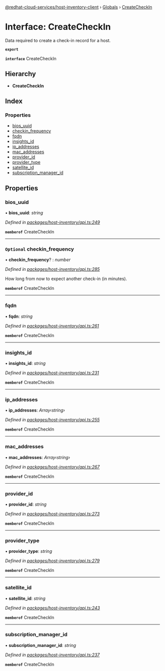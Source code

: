 [@redhat-cloud-services/host-inventory-client](../README.md) › [Globals](../globals.md) › [CreateCheckIn](createcheckin.md)

# Interface: CreateCheckIn

Data required to create a check-in record for a host.

**`export`** 

**`interface`** CreateCheckIn

## Hierarchy

* **CreateCheckIn**

## Index

### Properties

* [bios_uuid](createcheckin.md#bios_uuid)
* [checkin_frequency](createcheckin.md#optional-checkin_frequency)
* [fqdn](createcheckin.md#fqdn)
* [insights_id](createcheckin.md#insights_id)
* [ip_addresses](createcheckin.md#ip_addresses)
* [mac_addresses](createcheckin.md#mac_addresses)
* [provider_id](createcheckin.md#provider_id)
* [provider_type](createcheckin.md#provider_type)
* [satellite_id](createcheckin.md#satellite_id)
* [subscription_manager_id](createcheckin.md#subscription_manager_id)

## Properties

###  bios_uuid

• **bios_uuid**: *string*

*Defined in [packages/host-inventory/api.ts:249](https://github.com/RedHatInsights/javascript-clients/blob/master/packages/host-inventory/api.ts#L249)*

**`memberof`** CreateCheckIn

___

### `Optional` checkin_frequency

• **checkin_frequency**? : *number*

*Defined in [packages/host-inventory/api.ts:285](https://github.com/RedHatInsights/javascript-clients/blob/master/packages/host-inventory/api.ts#L285)*

How long from now to expect another check-in (in minutes).

**`memberof`** CreateCheckIn

___

###  fqdn

• **fqdn**: *string*

*Defined in [packages/host-inventory/api.ts:261](https://github.com/RedHatInsights/javascript-clients/blob/master/packages/host-inventory/api.ts#L261)*

**`memberof`** CreateCheckIn

___

###  insights_id

• **insights_id**: *string*

*Defined in [packages/host-inventory/api.ts:231](https://github.com/RedHatInsights/javascript-clients/blob/master/packages/host-inventory/api.ts#L231)*

**`memberof`** CreateCheckIn

___

###  ip_addresses

• **ip_addresses**: *Array‹string›*

*Defined in [packages/host-inventory/api.ts:255](https://github.com/RedHatInsights/javascript-clients/blob/master/packages/host-inventory/api.ts#L255)*

**`memberof`** CreateCheckIn

___

###  mac_addresses

• **mac_addresses**: *Array‹string›*

*Defined in [packages/host-inventory/api.ts:267](https://github.com/RedHatInsights/javascript-clients/blob/master/packages/host-inventory/api.ts#L267)*

**`memberof`** CreateCheckIn

___

###  provider_id

• **provider_id**: *string*

*Defined in [packages/host-inventory/api.ts:273](https://github.com/RedHatInsights/javascript-clients/blob/master/packages/host-inventory/api.ts#L273)*

**`memberof`** CreateCheckIn

___

###  provider_type

• **provider_type**: *string*

*Defined in [packages/host-inventory/api.ts:279](https://github.com/RedHatInsights/javascript-clients/blob/master/packages/host-inventory/api.ts#L279)*

**`memberof`** CreateCheckIn

___

###  satellite_id

• **satellite_id**: *string*

*Defined in [packages/host-inventory/api.ts:243](https://github.com/RedHatInsights/javascript-clients/blob/master/packages/host-inventory/api.ts#L243)*

**`memberof`** CreateCheckIn

___

###  subscription_manager_id

• **subscription_manager_id**: *string*

*Defined in [packages/host-inventory/api.ts:237](https://github.com/RedHatInsights/javascript-clients/blob/master/packages/host-inventory/api.ts#L237)*

**`memberof`** CreateCheckIn
